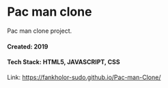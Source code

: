 # Pac man clone
Pac man clone project.

#### Created: 2019
#### Tech Stack: HTML5, JAVASCRIPT, CSS

Link: https://fankholor-sudo.github.io/Pac-man-Clone/
